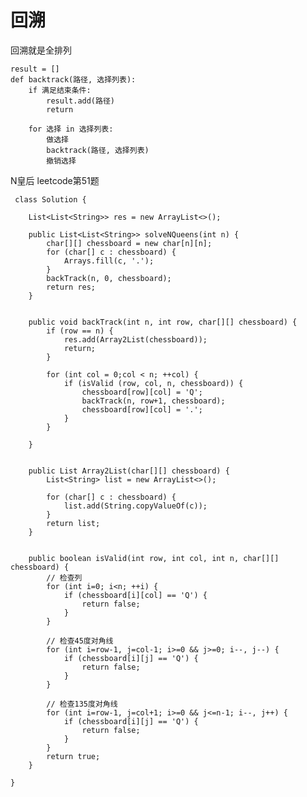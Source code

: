 # 回溯
回溯就是全排列

	result = []
	def backtrack(路径, 选择列表):
    	if 满足结束条件:
        	result.add(路径)
        	return

    	for 选择 in 选择列表:
        	做选择
        	backtrack(路径, 选择列表)
        	撤销选择
        	
 N皇后 leetcode第51题
 
     class Solution {
        
        List<List<String>> res = new ArrayList<>();
        
        public List<List<String>> solveNQueens(int n) {
            char[][] chessboard = new char[n][n];
            for (char[] c : chessboard) {
                Arrays.fill(c, '.');
            }
            backTrack(n, 0, chessboard);
            return res;
        }


        public void backTrack(int n, int row, char[][] chessboard) {
            if (row == n) {
                res.add(Array2List(chessboard));
                return;
            }

            for (int col = 0;col < n; ++col) {
                if (isValid (row, col, n, chessboard)) {
                    chessboard[row][col] = 'Q';
                    backTrack(n, row+1, chessboard);
                    chessboard[row][col] = '.';
                }
            }

        }


        public List Array2List(char[][] chessboard) {
            List<String> list = new ArrayList<>();
            
            for (char[] c : chessboard) {
                list.add(String.copyValueOf(c));
            }
            return list;
        }


        public boolean isValid(int row, int col, int n, char[][] chessboard) {
            // 检查列
            for (int i=0; i<n; ++i) {
                if (chessboard[i][col] == 'Q') {
                    return false;
                }
            }

            // 检查45度对角线
            for (int i=row-1, j=col-1; i>=0 && j>=0; i--, j--) {
                if (chessboard[i][j] == 'Q') {
                    return false;
                }
            }

            // 检查135度对角线
            for (int i=row-1, j=col+1; i>=0 && j<=n-1; i--, j++) {
                if (chessboard[i][j] == 'Q') {
                    return false;
                }
            }
            return true;
        }

    }